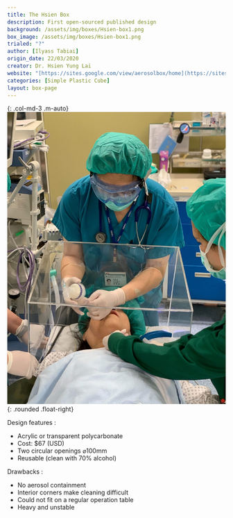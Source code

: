 ```yaml
---
title: The Hsien Box 
description: First open-sourced published design
background: /assets/img/boxes/Hsien-box1.png
box_image: /assets/img/boxes/Hsien-box1.png
trialed: "?"
author: [Ilyass Tabiai]
origin_date: 22/03/2020
creator: Dr. Hsien Yung Lai
website: "[https://sites.google.com/view/aerosolbox/home](https://sites.google.com/view/aerosolbox/home)"
categories: [Simple Plastic Cube]
layout: box-page
---
```


{: .col-md-3 .m-auto}
![alt text](/assets/img/boxes/Hsien-box2.jpg)
{: .rounded .float-right}

Design features :
* Acrylic or transparent polycarbonate
* Cost: $67 (USD)
* Two circular openings ⌀100mm
* Reusable (clean with 70% alcohol)

Drawbacks :
* No aerosol containment 
* Interior corners make cleaning difficult
* Could not fit on a regular operation table
* Heavy and unstable


